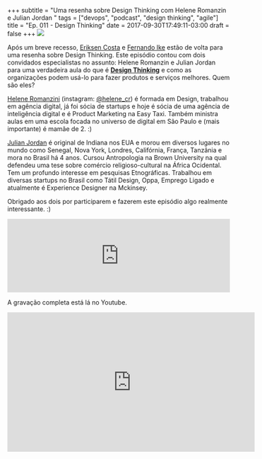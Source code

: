 +++
subtitle = "Uma resenha sobre Design Thinking com Helene Romanzin e Julian Jordan "
tags = ["devops", "podcast", "design thinking", "agile"]
title =  "Ep. 011 - Design Thinking"
date = 2017-09-30T17:49:11-03:00
draft = false
+++
![](/img/ep_011.jpg)


Após um breve recesso, [Eriksen Costa](https://twitter.com/eriksencosta) e [Fernando Ike](https://twitter.com/fernandoike) estão de volta para uma resenha sobre Design Thinking. Este episódio contou com dois convidados especialistas no assunto: Helene Romanzin e Julian Jordan para uma verdadeira aula do que é **[Design Thinking](https://www.ideou.com/pages/design-thinking)** e como as organizações podem usá-lo para fazer produtos e serviços melhores. Quem são eles?

[Helene Romanzini](http://dbr.ag/) (instagram: [@helene_cr](https://www.instagram.com/helene_cr/)) é formada em Design, trabalhou em agência digital, já foi sócia de startups e hoje é sócia de uma agência de inteligência digital e é Product Marketing na Easy Taxi. Também ministra aulas em uma escola focada no universo de digital em São Paulo e (mais importante) é mamãe de 2. :)

[Julian Jordan](https://www.linkedin.com/in/julian-jordan-321b28/) é original de Indiana nos EUA e morou em diversos lugares no mundo como Senegal, Nova York, Londres, Califórnia, França, Tanzânia e mora no Brasil há 4 anos. Cursou Antropologia na Brown University na qual defendeu uma tese sobre comércio religioso-cultural na África Ocidental. Tem um profundo interesse em pesquisas Etnográficas. Trabalhou em diversas startups no Brasil como Tátil Design, Oppa, Emprego Ligado e atualmente é Experience Designer na Mckinsey.

Obrigado aos dois por participarem e fazerem este episódio algo realmente interessante. :)

<iframe width="100%" height="166" scrolling="no" frameborder="no" src="https://w.soundcloud.com/player/?url=https%3A//api.soundcloud.com/tracks/344669277&amp;color=%23ff5500&amp;auto_play=false&amp;hide_related=false&amp;show_comments=true&amp;show_user=true&amp;show_reposts=false"></iframe>

A gravação completa está lá no Youtube.

<iframe width="560" height="315" src="https://www.youtube.com/embed/5T_z-u9x5WE" frameborder="0" allowfullscreen></iframe>
